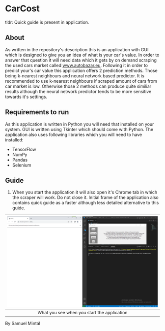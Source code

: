 # CarCost
tldr: Quick guide is present in application.

## About
As written in the repository's description this is an application with GUI which is designed to give you an idea of what is your car's value. In order to answer that question it will need data which it gets by on demand scraping the used cars market called www.autobazar.eu. Following it in order to predict your's car value this application offers 2 prediction methods. Those being k-nearest neighbours and neural network based predictor. It is recommended to use k-nearest neighbours if scraped amount of cars from car market is low. Otherwise those 2 methods can produce quite similiar results although the neural network predictor tends to be more sensitive towards it's settings.  

## Requirements to run
As this application is written in Python you will need that installed on your system. GUI is written using Tkinter which should come with Python. The application also uses following libraries which you will need to have installed:
- TensorFlow
- NumPy
- Pandas
- Selenium
## Guide 
1. When you start the application it will also open it's Chrome tab in which the scraper will work. Do not close it. Initial frame of the application also contains quick guide as a faster although less detailed alternative to this guide.

| ![Application turned on](./readme_images/initial.png) | 
|:--:| 
| What you see when you start the application |



By Samuel Mintál